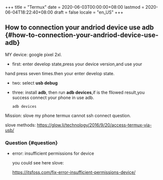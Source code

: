 +++
title = "Termux"
date = 2020-06-03T00:00:00+08:00
lastmod = 2020-06-04T18:22:40+08:00
draft = false
locale = "en_US"
+++

## How to connection your andriod device use adb {#how-to-connection-your-andriod-device-use-adb}

MY device: google pixel 2xl.

-   first: enter develop state,press your device version,and use your

hand press seven times.then your enter develop state.

-   two: select ****usb debug****

-   three: install ****adb****, then run ****adb devices****,if is the
    fllowed result,you success connect your phone in use adb.
    
    ```shell
    adb devices
    ```

Mission: slove my phone termux cannot ssh connect question.

slove methods: <https://glow.li/technology/2016/9/20/access-termux-via-usb/>


### Question {#question}

-   error: insufficient permissions for device
    
    you could see here slove:
    
    <https://itsfoss.com/fix-error-insufficient-permissions-device/>